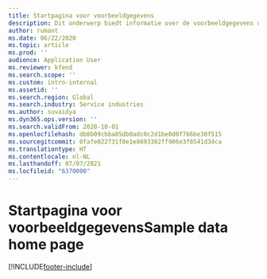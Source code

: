 ```yaml
---
title: Startpagina voor voorbeeldgegevens
description: Dit onderwerp biedt informatie over de voorbeeldgegevens die beschikbaar zijn voor Dynamics 365 Project Operations.
author: rumant
ms.date: 06/22/2020
ms.topic: article
ms.prod: ''
audience: Application User
ms.reviewer: kfend
ms.search.scope: ''
ms.custom: intro-internal
ms.assetid: ''
ms.search.region: Global
ms.search.industry: Service industries
ms.author: suvaidya
ms.dyn365.ops.version: ''
ms.search.validFrom: 2020-10-01
ms.openlocfilehash: db8b09cbba85db0adc0c2d1be0d0f766be30f515
ms.sourcegitcommit: 0fafe022731f0e1e8693382ff906e3f8541d34ca
ms.translationtype: HT
ms.contentlocale: nl-NL
ms.lasthandoff: 07/07/2021
ms.locfileid: "6370000"
---
```

# <a name="sample-data-home-page"></a><span data-ttu-id="c5874-103">Startpagina voor voorbeeldgegevens</span><span class="sxs-lookup"><span data-stu-id="c5874-103">Sample data home page</span></span>


[!INCLUDE[footer-include](../includes/footer-banner.md)]